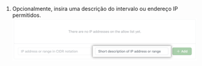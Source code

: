 1. Opcionalmente, insira uma descrição do intervalo ou endereço IP permitidos. ![Campo-chave para adicionar nome de endereço IP](/assets/images/help/security/ip-address-name-field.png)
